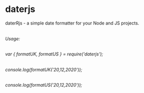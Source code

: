 # daterjs
daterRjs - a simple date formatter for your Node and JS projects.

###### 
###### Usage:
###### 
###### var { formatUK, formatUS } = require('daterjs');
###### 
###### console.log(formatUK('20,12,2020'));
###### console.log(formatUS('20,12,2020'));
